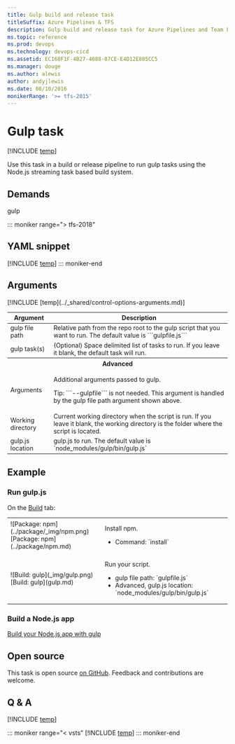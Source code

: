 ```yaml
---
title: Gulp build and release task
titleSuffix: Azure Pipelines & TFS
description: Gulp build and release task for Azure Pipelines and Team Foundation Server (TFS)
ms.topic: reference
ms.prod: devops
ms.technology: devops-cicd
ms.assetid: EC168F1F-4B27-4688-87CE-E4D12E885CC5
ms.manager: douge
ms.author: alewis
author: andyjlewis
ms.date: 08/10/2016
monikerRange: '>= tfs-2015'
---
```



# Gulp task

[!INCLUDE [temp](../../_shared/version-tfs-2015-rtm.md)]

Use this task in a build or release pipeline to run gulp tasks using the Node.js streaming task based build system.

## Demands

gulp

::: moniker range="> tfs-2018"
## YAML snippet
[!INCLUDE [temp](../_shared/yaml/GulpV0.md)]
::: moniker-end

## Arguments

<table>
<thead>
<tr>
<th>Argument</th>
<th>Description</th>
</tr>
</thead>
<tr>
<td>gulp file path</td>
<td>Relative path from the repo root to the gulp script that you want to run. The default value is ```gulpfile.js```
</td>
</tr>
<tr>
<td>gulp task(s)</td>
<td>(Optional) Space delimited list of tasks to run.  If you leave it blank, the default task will run.</td>
</tr>
<tr>
<th style="text-align: center" colspan="2">Advanced</th>
</tr>
<tr>
<td>Arguments</td>
<td><p>Additional arguments passed to gulp.</p>
<p>Tip: ```--gulpfile``` is not needed. This argument is handled by the gulp file path argument shown above.</p>
</td>
</tr>
<tr>
<td>Working directory</td>
<td>Current working directory when the script is run.  If you leave it blank, the working directory is the folder where the script is located.</td>
</tr>
<tr>
<td>gulp.js location</td>
<td>gulp.js to run.  The default value is `node_modules/gulp/bin/gulp.js`</td>
</tr>
[!INCLUDE [temp](../_shared/control-options-arguments.md)]
</table>

## Example

### Run gulp.js

On the [Build](../../index.md) tab:

<table>
<tr>
<td>![Package: npm](../package/_img/npm.png)<br/>[Package: npm](../package/npm.md)</td>
<td>
<p>Install npm.</p>
<ul>
<li>Command: `install`</li>
</ul>
</td>
</tr>
<tr>
<td>![Build: gulp](_img/gulp.png)<br/>[Build: gulp](gulp.md)</td>
<td>
<p>Run your script.</p>
<ul>
<li>gulp file path: `gulpfile.js`</li>
<li>Advanced, gulp.js location: `node_modules/gulp/bin/gulp.js`</li>
</ul>
</td>
</tr>
</table>


### Build a Node.js app

[Build your Node.js app with gulp](../../languages/javascript.md)

## Open source

This task is open source [on GitHub](https://github.com/Microsoft/azure-pipelines-tasks). Feedback and contributions are welcome.

## Q & A
<!-- BEGINSECTION class="md-qanda" -->

[!INCLUDE [temp](../../_shared/qa-agents.md)]

::: moniker range="< vsts"
[!INCLUDE [temp](../../_shared/qa-versions.md)]
::: moniker-end

<!-- ENDSECTION -->
